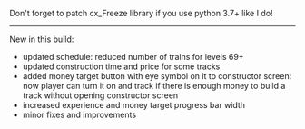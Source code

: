 Don't forget to patch cx_Freeze library 
if you use python 3.7+ like I do!

-------------------------------------------

New in this build:
- updated schedule: reduced number of trains for levels 69+
- updated construction time and price for some tracks
- added money target button with eye symbol on it to constructor screen: 
now player can turn it on and track if there is enough money to build a track without opening constructor screen
- increased experience and money target progress bar width
- minor fixes and improvements
